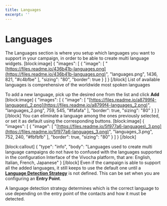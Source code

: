 ```yaml
---
title: Languages
excerpt: ''
---
```


# Languages

The Languages section is where you setup which languages you want to support in your campaign, in order to be able to create multi language widgets. \[block:image\] { "images": \[ { "image": \[ "[https://files.readme.io/436b41b-languages.png](https://files.readme.io/436b41b-languages.png)", "languages.png", 1436, 821, "\#c4bfbe" \], "sizing": "80", "border": true } \] } \[/block\] List of available languages is comprehensive of the worldwide most spoken languages

To add a new language, pick up the desired one from the list and click **Add** \[block:image\] { "images": \[ { "image": \[ "[https://files.readme.io/a8799f4-languages\_2.png](https://files.readme.io/a8799f4-languages_2.png)", "languages\_2.png", 759, 545, "\#fafafa" \], "border": true, "sizing": "80" } \] } \[/block\] You can eliminate a language among the ones previously selected, or set it as default using the corresponding buttons. \[block:image\] { "images": \[ { "image": \[ "[https://files.readme.io/5f977a6-languages\_3.png](https://files.readme.io/5f977a6-languages_3.png)", "languages\_3.png", 752, 240, "\#fbfbfb" \], "border": true, "sizing": "80" } \] } \[/block\]

\[block:callout\] { "type": "info", "body": "Languages used to create multi language campaigns do not have to confused with the languages supported in the configuration Interface of the Vivocha platform, that are: English, Italian, French, Japanese" } \[/block\] Even if the campaign is able to support all the added languages, it still keeps to use the default one until a [**Language Detection Strategy**](doc:vcb-web-entry-points#section--languages-) is not defined. This can be set when you are configuring an **Entry Point**.

A language detection strategy determines which is the correct language to use depending on the entry point of the contacts and how it must be detected.

